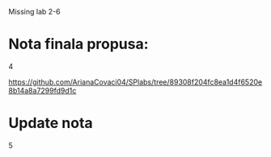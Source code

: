 Missing lab 2-6

# Nota finala propusa:
4

https://github.com/ArianaCovaci04/SPlabs/tree/89308f204fc8ea1d4f6520e8b14a8a7299fd9d1c
# Update nota
5

